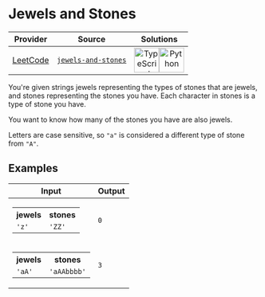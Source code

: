# Jewels and Stones

<!-- INFO TABLE BEGIN -->

| Provider                                        | Source                                                                 | Solutions                                                                                                                                                                                                                                                                                                    |
| :---------------------------------------------: | :--------------------------------------------------------------------: | :----------------------------------------------------------------------------------------------------------------------------------------------------------------------------------------------------------------------------------------------------------------------------------------------------------: |
| [LeetCode](../../../docs/providers/LeetCode.md) | [`jewels-and-stones`](https://leetcode.com/problems/jewels-and-stones) | [<img src="https://res.cloudinary.com/rascaltwo/image/upload/v1631924094/typescript_s5czgr.svg" alt="TypeScript" title="TypeScript" width="50" />](solve.ts)[<img src="https://res.cloudinary.com/rascaltwo/image/upload/v1631924087/python_xzdlti.svg" alt="Python" title="Python" width="50" />](solve.py) |

<!-- INFO TABLE END -->

You're given strings jewels representing the types of stones that are jewels, and stones representing the stones you have. Each character in stones is a type of stone you have.

You want to know how many of the stones you have are also jewels.

Letters are case sensitive, so `"a"` is considered a different type of stone from `"A"`.

## Examples

| Input                                                                                              | Output |
| -------------------------------------------------------------------------------------------------- | ------ |
| <table><tr><th>jewels</th><th>stones</th></tr><tr><td>`'z'`</td><td>`'ZZ'`</td></tr></table>       | `0`    |
| <table><tr><th>jewels</th><th>stones</th></tr><tr><td>`'aA'`</td><td>`'aAAbbbb'`</td></tr></table> | `3`    |
